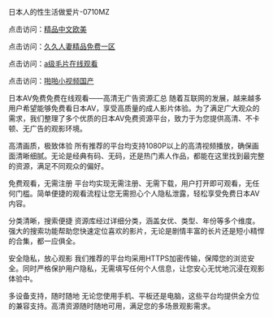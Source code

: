 日本人的性生活做爱片-0710MZ

点击访问：<a href="https://heiliaoxqkkct.pages.dev">精品中文欧美</a>

点击访问：<a href="https://heiliaozj3tjd.pages.dev">久久人妻精品免费一区</a>

点击访问：<a href="https://heiliaoga6s9v.pages.dev">a级毛片在线观看</a>

点击访问：<a href="https://heiliao2dmwwy.pages.dev">啪啪小视频国产</a>

日本AV免费免费在线观看——高清无广告资源汇总
随着互联网的发展，越来越多用户希望能够免费看日本AV，享受高质量的成人影片体验。为了满足广大观众的需求，我们整理了多个优质的日本AV免费资源平台，致力于为您提供高清、不卡顿、无广告的观影环境。

高清画质，极致体验
所有推荐的平台均支持1080P以上的高清视频播放，确保画面清晰细腻。无论是经典有码、无码，还是热门素人作品，都能在这里找到最完整的资源，满足不同观众的偏好。

免费观看，无需注册
平台均实现无需注册、无需下载，用户打开即可观看，无任何门槛。简单便捷的观看流程让您无需担心个人隐私泄露，轻松享受免费日本AV内容。

分类清晰，搜索便捷
资源库经过详细分类，涵盖女优、类型、年份等多个维度。强大的搜索功能帮助您快速定位喜欢的影片，无论是剧情丰富的长片还是短小精悍的合集，都一应俱全。

安全隐私，放心观影
我们推荐的平台均采用HTTPS加密传输，保障您的浏览安全。同时严格保护用户隐私，无需填写任何个人信息，让您安心无忧地沉浸在观影体验中。

多设备支持，随时随地
无论您使用手机、平板还是电脑，这些平台均提供全方位的兼容支持。高清资源随时随地可用，满足您的多场景观影需求。

<span style="display:none;">[Canonical link]( https://github.com/pls20250710/riben43604 ）</span>
